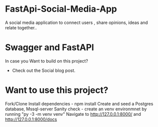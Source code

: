 # FastApi-Social-Media-App
A social media application to connect users , share opinions, ideas and relate together..

# Swagger and FastAPI
   In case you Want to build on this project?
*  Check out the Social blog post.

# Want to use this project?
  Fork/Clone
  Install dependencies - npm install
  Create and seed a Postgres database, Mssql-server
  Sanity check - create an venv environmnet by running "py -3 -m  venv venv"
  Navigate to http://127.0.0.1:8000/ and http://127.0.0.1:8000/docs

